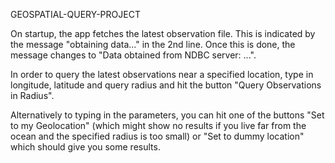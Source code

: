 GEOSPATIAL-QUERY-PROJECT

On startup, the app fetches the latest observation file. This is indicated by 
the message "obtaining data..." in the 2nd line. Once this is done, the message
changes to "Data obtained from NDBC server: ...".

In order to query the latest observations near a specified location, type in 
longitude, latitude and query radius and hit the button "Query Observations in 
Radius".

Alternatively to typing in the parameters, you can hit one of the buttons "Set 
to my Geolocation" (which might show no results if you live far from the ocean
and the specified radius is too small) or "Set to dummy location" which should 
give you some results.
